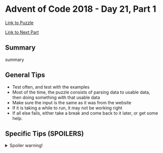# Advent of Code 2018 - Day 21, Part 1

[Link to Puzzle](https://adventofcode.com/2018/day/21)

[Link to Next Part](https://github.com/CodingAP/unofficial-aoc-syllabus/blob/main/years/2018/day21/part2.md)

## Summary
summary

## General Tips
- Test often, and test with the examples
- Most of the time, the puzzle consists of parsing data to usable data, then doing something with that usable data
- Make sure the input is the same as it was from the website
- If it is taking a while to run, it may not be working right
- If all else fails, either take a break and come back to it later, or get some help.

## Specific Tips (SPOILERS)
<details> <summary>Spoiler warning!</summary>

specific tips

</details>